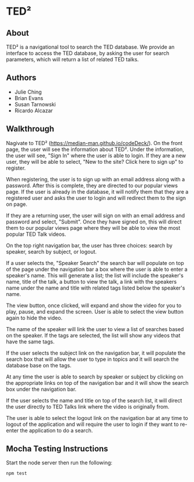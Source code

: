 # TED²

## About
TED² is a navigational tool to search the TED database.  We provide an interface to access the TED database, by asking the user for search parameters, which will return a list of related TED talks. 

## Authors
* Julie Ching
* Brian Evans
* Susan Tarnowski
* Ricardo Alcazar

## Walkthrough
Nagivate to TED² (https://median-man.github.io/codeDeck/).
On the front page, the user will see the information about TED².  Under the information, the user will see, "Sign In" where the user is able to login. If they are a new user, they will be able to select, "New to the site? Click here to sign up" to register. 

When registering, the user is to sign up with an email address along with a password. After this is complete, they are directed to our popular views page.  If the user is already in the database, it will notify them that they are a registered user and asks the user to login and will redirect them to the sign on page.

If they are a returning user, the user will sign on with an email address and password and select, "Submit". Once they have signed on, this will direct them to our popular views page where they will be able to view the most popular TED Talk videos.

On the top right navigation bar, the user has three choices: search by speaker, search by subject, or logout. 

If a user selects the, "Speaker Search" the search bar will populate on top of the page under the navigation bar a box where the user is able to enter a speaker's name.  This will generate a list; the list will include the speaker's name, title of the talk, a button to view the talk, a link with the speakers name under the name and title with related tags listed below the speaker's name.  

The view button, once clicked, will expand and show the video for you to play, pause, and expand the screen. User is able to select the view button again to hide the video.

The name of the speaker will link the user to view a list of searches based on the speaker.  If the tags are selected, the list will show any videos that have the same tags.

If the user selects the subject link on the navigation bar, it will populate the search box that will allow the user to type in topics and it will search the database base on the tags.

At any time the user is able to search by speaker or subject by clicking on the appropriate links on top of the navigation bar and it will show the search box under the navigation bar.  

If the user selects the name and title on top of the search list, it will direct the user directly to TED Talks link where the video is originally from. 

The user is able to select the logout link on the navigation bar at any time to logout of the application and will require the user to login if they want to re-enter the application to do a search.

## Mocha Testing Instructions
Start the node server then run the following:
```
npm test
```
